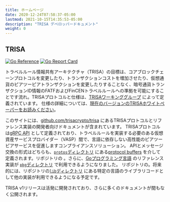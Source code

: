 ```yaml
---
title: ホームページ
date: 2020-12-24T07:58:37-05:00
lastmod: 2021-10-15T14:35:53-05:00
description: "TRISA デベロッパードキュメント"
weight: 0
---
```


## TRISA

[![Go Reference](https://pkg.go.dev/badge/github.com/trisacrypto/trisa/pkg.svg)](https://pkg.go.dev/github.com/trisacrypto/trisa/pkg)
[![Go Report Card](https://goreportcard.com/badge/github.com/trisacrypto/trisa)](https://goreportcard.com/report/github.com/trisacrypto/trisa)

トラベルルール情報共有アーキテクチャ（TRISA）の目標は、コアブロックチェーンプロトコルを変更したり、トランザクションコストを増加させたり、仮想通貨のピアツーピアトランザクションを変更したりすることなく、暗号通貨トランザクションID情報のFATFおよびFinCENトラベルルールへの準拠を可能にすることです流れ。TRISAプロトコルと仕様は、[TRISAワーキンググループ](https://trisa.io) によって定義されています。 仕様の詳細については、[現在のバージョンのTRISAホワイトペーパーをお読みください](https://trisa.io/trisa-whitepaper/)。

このサイトには、[github.com/trisacrypto/trisa](https://github.com/trisacrypto/trisa) にあるTRISAプロトコルとリファレンス実装の開発者向けドキュメントが含まれています。 TRISAプロトコルは[gRPC API](https://grpc.io/) として定義されており、トラベルルールを実装する必要のある仮想資産サービスプロバイダー（VASP）間で、言語に依存しない高性能のピアツーピアサービスを促進しますコンプライアンスソリューション。 APIとメッセージ交換の形式はどちらも、[`protos`ディレクトリ](https://github.com/trisacrypto/trisa/tree/main/proto) にある[protocol buffers](https://developers.google.com/protocol-buffers) を介して定義されます。リポジトリの 。さらに、[Goプログラミング言語](https://golang.org/) のリファレンス実装が [`pkg`ディレクトリ](https://github.com/trisacrypto/trisa/tree/main/proto) で利用できるようになりました。 リポジトリの。将来的には、リポジトリの[`lib`ディレクトリ](https://github.com/trisacrypto/trisa/tree/main/lib) にある特定の言語のライブラリコードとして他の実装が利用できるようになる予定です。

TRISA v1リリースは活発に開発されており、さらに多くのドキュメントが間もなく公開されます。


